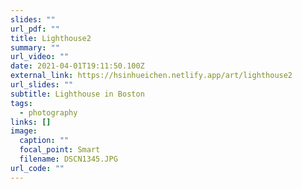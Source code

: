```yaml
---
slides: ""
url_pdf: ""
title: Lighthouse2
summary: ""
url_video: ""
date: 2021-04-01T19:11:50.100Z
external_link: https://hsinhueichen.netlify.app/art/lighthouse2
url_slides: ""
subtitle: Lighthouse in Boston
tags:
  - photography
links: []
image:
  caption: ""
  focal_point: Smart
  filename: DSCN1345.JPG
url_code: ""
---
```

